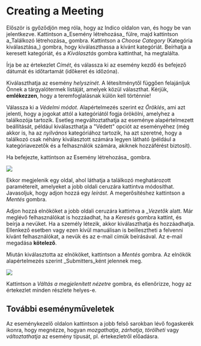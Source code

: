 # Creating a Meeting

Először is győződjön meg róla, hogy az Indico oldalon van, és hogy be van jelentkezve.
Kattintson a_Esemény létrehozása_ fülre, majd kattintson a_Találkozó létrehozása_ gombra.
Kattintson a _Choose Category_ (Kategória kiválasztása_) gombra, hogy kiválaszthassa a kívánt kategóriát. Beírhatja a keresett kategóriát, és a _Kiválasztás_ gombra kattinthat, ha megtalálta.

Írja be az értekezlet _Címét_, és válassza ki az esemény kezdő és befejező dátumát és időtartamát (időkeret és időzóna).

Kiválaszthatja az esemény _helyszínét_. A létesítménytől függően felajánljuk Önnek a tárgyalótermek listáját, amelyek közül választhat. Kérjük, **emlékezzen**, hogy a teremfoglalásnak külön kell történnie!

Válassza ki a _Védelmi módot_. Alapértelmezés szerint ez _Öröklés_, ami azt jelenti, hogy a jogokat attól a kategóriától fogja örökölni, amelyhez a találkozója tartozik. Esetleg megváltoztathatja az eseménye alapértelmezett beállítását, például kiválaszthatja a "Védett" opciót az eseményéhez (még akkor is, ha az _nyilvános_ kategóriához tartozik, ha azt szeretné, hogy a találkozó csak néhány kiválasztott számára legyen látható (például a kategóriavezetők és a felhasználók számára, akiknek hozzáférést biztosít).

Ha befejezte, kattintson az Esemény létrehozása_ gombra.

![](../assets/create-meeting.png)

Ekkor megjelenik egy oldal, ahol láthatja a találkozó meghatározott paramétereit, amelyeket a jobb oldali ceruzára kattintva módosíthat. Javasoljuk, hogy adjon hozzá egy _leírást_. A megerősítéshez kattintson a _Mentés_ gombra.

Adjon hozzá elnököket a jobb oldali ceruzára kattintva a __Vezetők_ alatt.
Már meglévő felhasználókat is hozzáadhat, ha a _Keresés_ gombra kattint, és beírja a nevüket. Ha a személy létezik, akkor kiválaszthatja és hozzáadhatja.
Ellenkező esetben vagy ezen kívül manuálisan is beillesztheti a felvenni kívánt felhasználókat, a nevük és az e-mail címük beírásával. Az e-mail megadása **kötelező**.

Miután kiválasztotta az elnököket, kattintson a _Mentés_ gombra. Az elnökök alapértelmezés szerint _Submitters_ként jelennek meg.

![](../assets/define-meeting.png)

Kattintson a _Váltás a megjelenített nézetre_ gombra, és ellenőrizze, hogy az értekezlet minden részlete helyes-e.

További eseményműveletek
------------------
Az eseménykezelő oldalon kattintson a jobb felső sarokban lévő fogaskerék ikonra, hogy megnézze, hogyan _mozgathatja_, _zárhatja_, _törölheti_ vagy _változtathatja_ az esemény típusát, pl. értekezletről előadásra.
